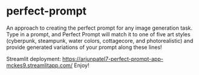 # perfect-prompt
An approach to creating the perfect prompt for any image generation task. Type in a prompt, and
Perfect Prompt will match it to one of five art styles (cyberpunk, steampunk, water colors, cottagecore, 
and photorealistic) and provide generated variations of your prompt along these lines!

Streamlit deployment:  https://arjunpatel7-perfect-prompt-app-mckes9.streamlitapp.com/
Enjoy!
